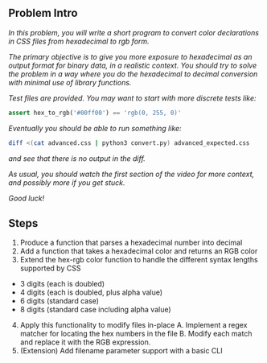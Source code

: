 ## Problem Intro

*In this problem, you will write a short program to convert color declarations in CSS files from hexadecimal to rgb form.*

*The primary objective is to give you more exposure to hexadecimal as an output format for binary data, in a realistic context. You should try to solve the problem in a way where you do the hexadecimal to decimal conversion with minimal use of library functions.*

*Test files are provided. You may want to start with more discrete tests like:*

```python
assert hex_to_rgb('#00ff00') == 'rgb(0, 255, 0)'
```
*Eventually you should be able to run something like:*

```bash
diff <(cat advanced.css | python3 convert.py) advanced_expected.css
```
*and see that there is no output in the diff.*

*As usual, you should watch the first section of the video for more context, and possibly more if you get stuck.*

*Good luck!*

## Steps

1. Produce a function that parses a hexadecimal number into decimal
2. Add a function that takes a hexadecimal color and returns an RGB color
3. Extend the hex-rgb color function to handle the different syntax lengths supported by CSS
  - 3 digits (each is doubled)
  - 4 digits (each is doubled, plus alpha value)
  - 6 digits (standard case)
  - 8 digits (standard case including alpha value)
4. Apply this functionality to modify files in-place
  A. Implement a regex matcher for locating the hex numbers in the file
  B. Modify each match and replace it with the RGB expression.
5. (Extension) Add filename parameter support with a basic CLI 